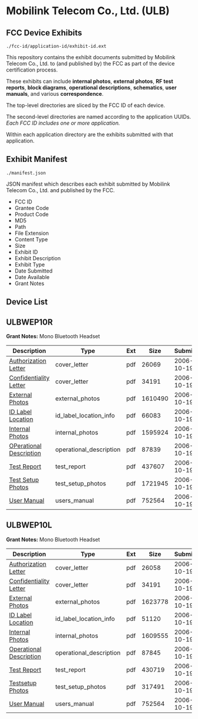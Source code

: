 # Mobilink Telecom Co., Ltd. (ULB)
## FCC Device Exhibits

```
./fcc-id/application-id/exhibit-id.ext
```

This repository contains the exhibit documents submitted by Mobilink Telecom Co., Ltd. to (and published by) the FCC as part of the device certification process.

These exhibits can include **internal photos**, **external photos**, **RF test reports**, **block diagrams**, **operational descriptions**, **schematics**, **user manuals**, and various **correspondence**.

The top-level directories are sliced by the FCC ID of each device.

The second-level directories are named according to the application UUIDs. *Each FCC ID includes one or more application.*

Within each application directory are the exhibits submitted with that application. 

## Exhibit Manifest

```
./manifest.json
```

JSON manifest which describes each exhibit submitted by Mobilink Telecom Co., Ltd. and published by the FCC.

- FCC ID
- Grantee Code
- Product Code
- MD5
- Path
- File Extension
- Content Type
- Size
- Exhibit ID
- Exhibit Description
- Exhibit Type
- Date Submitted
- Date Available
- Grant Notes

## Device List
## ULBWEP10R
**Grant Notes:** Mono Bluetooth Headset

| Description | Type | Ext | Size | Submitted | Available |
| ----------- | ---- | --- | ---- | --------- | --------- |
| [Authorization Letter](ULBWEP10R/3b18e4be6ca430d45070dedd1e5f0312/717736.pdf) | cover_letter | pdf | 26069 | 2006-10-19 | 2006-10-19 |
| [Confidentiality Letter](ULBWEP10R/3b18e4be6ca430d45070dedd1e5f0312/717738.pdf) | cover_letter | pdf | 34191 | 2006-10-19 | 2006-10-19 |
| [External Photos](ULBWEP10R/3b18e4be6ca430d45070dedd1e5f0312/717740.pdf) | external_photos | pdf | 1610490 | 2006-10-19 | 2006-10-19 |
| [ID Label Location](ULBWEP10R/3b18e4be6ca430d45070dedd1e5f0312/717741.pdf) | id_label_location_info | pdf | 66083 | 2006-10-19 | 2006-10-19 |
| [Internal Photos](ULBWEP10R/3b18e4be6ca430d45070dedd1e5f0312/717742.pdf) | internal_photos | pdf | 1595924 | 2006-10-19 | 2006-10-19 |
| [OPerational Description](ULBWEP10R/3b18e4be6ca430d45070dedd1e5f0312/717739.pdf) | operational_description | pdf | 87839 | 2006-10-19 | 2006-10-19 |
| [Test Report](ULBWEP10R/3b18e4be6ca430d45070dedd1e5f0312/717745.pdf) | test_report | pdf | 437607 | 2006-10-19 | 2006-10-19 |
| [Test Setup Photos](ULBWEP10R/3b18e4be6ca430d45070dedd1e5f0312/717746.pdf) | test_setup_photos | pdf | 1721945 | 2006-10-19 | 2006-10-19 |
| [User Manual](ULBWEP10R/3b18e4be6ca430d45070dedd1e5f0312/717747.pdf) | users_manual | pdf | 752564 | 2006-10-19 | 2006-10-19 |
## ULBWEP10L
**Grant Notes:** Mono Bluetooth Headset

| Description | Type | Ext | Size | Submitted | Available |
| ----------- | ---- | --- | ---- | --------- | --------- |
| [Authorization Letter](ULBWEP10L/b10f59f41c25511228f56d17a389ebd6/717767.pdf) | cover_letter | pdf | 26058 | 2006-10-19 | 2006-10-19 |
| [Confidentiality Letter](ULBWEP10L/b10f59f41c25511228f56d17a389ebd6/717768.pdf) | cover_letter | pdf | 34191 | 2006-10-19 | 2006-10-19 |
| [External Photos](ULBWEP10L/b10f59f41c25511228f56d17a389ebd6/717771.pdf) | external_photos | pdf | 1623778 | 2006-10-19 | 2006-10-19 |
| [ID Label Location](ULBWEP10L/b10f59f41c25511228f56d17a389ebd6/717772.pdf) | id_label_location_info | pdf | 51120 | 2006-10-19 | 2006-10-19 |
| [Internal Photos](ULBWEP10L/b10f59f41c25511228f56d17a389ebd6/717773.pdf) | internal_photos | pdf | 1609555 | 2006-10-19 | 2006-10-19 |
| [Operational Description](ULBWEP10L/b10f59f41c25511228f56d17a389ebd6/717770.pdf) | operational_description | pdf | 87845 | 2006-10-19 | 2006-10-19 |
| [Test Report](ULBWEP10L/b10f59f41c25511228f56d17a389ebd6/717776.pdf) | test_report | pdf | 430719 | 2006-10-19 | 2006-10-19 |
| [Testsetup Photos](ULBWEP10L/b10f59f41c25511228f56d17a389ebd6/717777.pdf) | test_setup_photos | pdf | 317491 | 2006-10-19 | 2006-10-19 |
| [User Manual](ULBWEP10L/b10f59f41c25511228f56d17a389ebd6/717747.pdf) | users_manual | pdf | 752564 | 2006-10-19 | 2006-10-19 |
